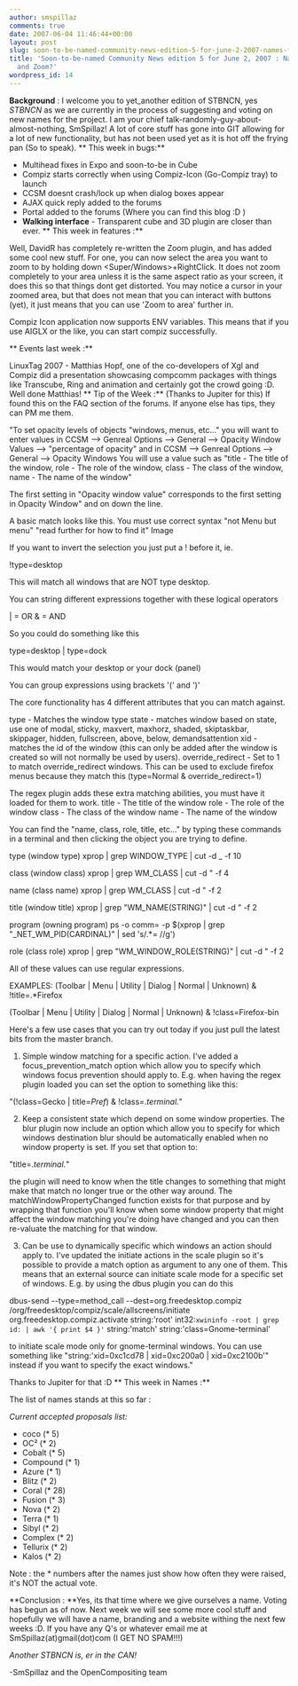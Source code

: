 ```yaml
---
author: smspillaz
comments: true
date: 2007-06-04 11:46:44+00:00
layout: post
slug: soon-to-be-named-community-news-edition-5-for-june-2-2007-names-fanfare-and-zoom
title: 'Soon-to-be-named Community News edition 5 for June 2, 2007 : Names, Fanfare
  and Zoom?'
wordpress_id: 14
---
```


**Background** : I welcome you to yet_another edition of STBNCN, yes _STBNCN_ as we are currently in the process of suggesting and voting on new names for the project. I am your chief talk-randomly-guy-about-almost-nothing, SmSpillaz! A lot of core stuff has gone into GIT allowing for a lot of new functionality, but has not been used yet as it is hot off the frying pan (So to speak).
**
This week in bugs:**
- Multihead fixes in Expo and soon-to-be in Cube
- Compiz starts correctly when using Compiz-Icon (Go-Compiz tray) to launch
- CCSM doesnt crash/lock up when dialog boxes appear
- AJAX quick reply added to the forums
- Portal added to the forums (Where you can find this blog :D )
- **Walking interface** - Transparent cube and 3D plugin are closer than ever.
**
This week in features :**

Well, DavidR has completely re-written the Zoom plugin, and has added some cool new stuff. For one, you can now select the area you want to zoom to by holding down <Super/Windows>+RightClick. It does not zoom completely to your area unless it is the same aspect ratio as your screen, it does this so that things dont get distorted. You may notice a cursor in your zoomed area, but that does not mean that you can interact with buttons (yet), it just means that you can use 'Zoom to area' further in.

Compiz Icon application now supports ENV variables. This means that if you use AIGLX or the like, you  can start compiz successfully.

**
Events last week :**

LinuxTag 2007 - Matthias Hopf, one of the co-developers of Xgl and Compiz did a presentation showcasing compcomm packages with things like Transcube, Ring and animation and certainly got the crowd going :D. Well done Matthias!
**
Tip of the Week :** (Thanks to Jupiter for this)
If found this on the FAQ section of the forums. If anyone else has tips, they can PM me them.

"To set opacity levels of objects "windows, menus, etc..." you will want to enter values in
CCSM --> Genreal Options --> General --> Opacity Window Values --> "percentage of opacity"
and in
CCSM --> Genreal Options --> General --> Opacity Windows
You will use a value such as "title - The title of the window, role - The role of the window,
class - The class of the window, name - The name of the window"

The first setting in "Opacity window value" corresponds to the first setting in Opacity Window"
and on down the line.

A basic match looks like this. You must use correct syntax "not Menu but menu"
"read further for how to find it"
Image

If you want to invert the selection you just put a ! before it, ie.

!type=desktop

This will match all windows that are NOT type desktop.

You can string different expressions together with these logical operators

| = OR
& = AND

So you could do something like this

type=desktop | type=dock

This would match your desktop or your dock (panel)

You can group expressions using brackets '(' and ')'

The core functionality has 4 different attributes that you can match against.

type - Matches the window type
state - matches window based on state, use one of modal, sticky, maxvert, maxhorz, shaded, skiptaskbar, skippager, hidden, fullscreen, above, below, demandsattention
xid - matches the id of the window (this can only be added after the window is created so will not normally
be used by users).
override_redirect - Set to 1 to match override_redirect windows. This can be used to exclude firefox menus
because they match this (type=Normal & override_redirect=1)

The regex plugin adds these extra matching abilities, you must have it loaded for them to work.
title - The title of the window
role - The role of the window
class - The class of the window
name - The name of the window

You can find the "name, class, role, title, etc..." by typing these commands
in a terminal and then clicking the object you are trying to define.

type (window type)
xprop | grep WINDOW_TYPE | cut -d _ -f 10

class (window class)
xprop | grep WM_CLASS | cut -d \" -f 4

name (class name)
xprop | grep WM_CLASS | cut -d \" -f 2

title (window title)
xprop | grep "WM_NAME(STRING)" | cut -d \" -f 2

program (owning program)
ps -o comm= -p $(xprop | grep "_NET_WM_PID(CARDINAL)" | sed 's/.*= //g')

role (class role)
xprop | grep "WM_WINDOW_ROLE(STRING)" | cut -d \" -f 2

All of these values can use regular expressions.

EXAMPLES:
(Toolbar | Menu | Utility | Dialog | Normal | Unknown) & !title=.*Firefox

(Toolbar | Menu | Utility | Dialog | Normal | Unknown) & !class=Firefox-bin

Here's a few use cases that you can try out today if you just pull the
latest bits from the master branch.

1. Simple window matching for a specific action. I've added a
focus_prevention_match option which allow you to specify which windows
focus prevention should apply to. E.g. when having the regex plugin
loaded you can set the option to something like this:

"(!class=Gecko | title=*Pref*) & !class=.*terminal.*"

2. Keep a consistent state which depend on some window properties. The
blur plugin now include an option which allow you to specify for which
windows destination blur should be automatically enabled when no window
property is set. If you set that option to:

"title=.*terminal.*"

the plugin will need to know when the title changes to something that
might make that match no longer true or the other way around. The
matchWindowPropertyChanged function exists for that purpose and by
wrapping that function you'll know when some window property that might
affect the window matching you're doing have changed and you can then
re-valuate the matching for that window.

3. Can be use to dynamically specific which windows an action should
apply to. I've updated the initiate actions in the scale plugin so it's
possible to provide a match option as argument to any one of them. This
means that an external source can initiate scale mode for a specific set
of windows. E.g. by using the dbus plugin you can do this

dbus-send --type=method_call --dest=org.freedesktop.compiz /org/freedesktop/compiz/scale/allscreens/initiate org.freedesktop.compiz.activate string:'root' int32:`xwininfo -root | grep id: | awk '{ print $4 }'` string:'match' string:'class=Gnome-terminal'

to initiate scale mode only for gnome-terminal windows. You can use
something like "string:'xid=0xc1cd78 | xid=0xc200a0 | xid=0xc2100b'"
instead if you want to specify the exact windows."

Thanks to Jupiter for that :D
**
This week in Names :**

The list of names stands at this so far :

_Current accepted proposals list:_

* coco (* 5)
* OC² (* 2)
* Cobalt (* 5)
* Compound (* 1)
* Azure (* 1)
* Blitz (* 2)
* Coral (* 28)
* Fusion (* 3)
* Nova (* 2)
* Terra (* 1)
* Sibyl (* 2)
* Complex (* 2)
* Tellurix (* 2)
* Kalos (* 2)

Note : the * numbers after the names just show how often they were raised, it's NOT the actual vote.

**Conclusion : **Yes, its that time where we give ourselves a name. Voting has begun as of now. Next week we will see some more cool stuff and hopefully we will have a name, branding and a website withing the next few weeks :D. If you have any Q's or whatever email me at SmSpillaz(at)gmail(dot)com (I GET NO SPAM!!!)

_Another STBNCN is, er in the CAN!_

-SmSpillaz and the OpenCompositing team
